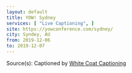 ```yaml
---
layout: default
title: YOW! Sydney
services: [ "Live Captioning", ]
site: https://yowconference.com/sydney/
city: Syndey, AU
from: 2019-12-06
to: 2019-12-07
---
```


Source(s): Captioned by [White Coat Captioning](http://www.whitecoatcaptioning.com/)